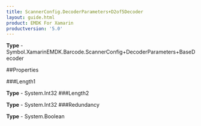 ```yaml
---
title: ScannerConfig.DecoderParameters+D2of5Decoder
layout: guide.html
product: EMDK For Xamarin 
productversion: '5.0' 
---
```



**Type** - Symbol.XamarinEMDK.Barcode.ScannerConfig+DecoderParameters+BaseDecoder

##Properties

###Length1


**Type** - System.Int32
###Length2


**Type** - System.Int32
###Redundancy


**Type** - System.Boolean
